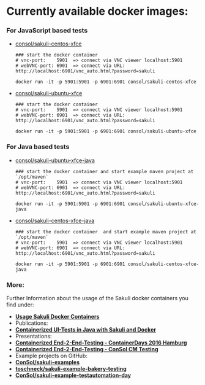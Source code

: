# Currently available docker images:

### For JavaScript based tests
* [consol/sakuli-centos-xfce](https://hub.docker.com/r/consol/sakuli-centos-xfce/)
  ```
  ### start the docker container
  # vnc-port:    5901  => connect via VNC viewer localhost:5901
  # webVNC-port: 6901  => connect via URL: http://localhost:6901/vnc_auto.html?password=sakuli

  docker run -it -p 5901:5901 -p 6901:6901 consol/sakuli-centos-xfce
  ```
* [consol/sakuli-ubuntu-xfce](https://hub.docker.com/r/consol/sakuli-ubuntu-xfce/)
  ```
  ### start the docker container
  # vnc-port:    5901  => connect via VNC viewer localhost:5901
  # webVNC-port: 6901  => connect via URL: http://localhost:6901/vnc_auto.html?password=sakuli

  docker run -it -p 5901:5901 -p 6901:6901 consol/sakuli-ubuntu-xfce
  ```

### For Java based tests

* [consol/sakuli-ubuntu-xfce-java](https://hub.docker.com/r/consol/sakuli-ubuntu-xfce-java/)
  ```
  ### start the docker container and start example maven project at `/opt/maven`
  # vnc-port:    5901  => connect via VNC viewer localhost:5901
  # webVNC-port: 6901  => connect via URL: http://localhost:6901/vnc_auto.html?password=sakuli

  docker run -it -p 5901:5901 -p 6901:6901 consol/sakuli-ubuntu-xfce-java
  ```

* [consol/sakuli-centos-xfce-java](https://hub.docker.com/r/consol/sakuli-centos-xfce-java/)
  ```
  ### start the docker container  and start example maven project at `/opt/maven`
  # vnc-port:    5901  => connect via VNC viewer localhost:5901
  # webVNC-port: 6901  => connect via URL: http://localhost:6901/vnc_auto.html?password=sakuli

  docker run -it -p 5901:5901 -p 6901:6901 consol/sakuli-centos-xfce-java
  ```

### More:
Further Information about the usage of the Sakuli docker containers you find under:

* **[Usage Sakuli Docker Containers](../docs/docker-containers.md)**
* Publications:
 * **[Containerized UI-Tests in Java with Sakuli and Docker](https://labs.consol.de/sakuli/development/2016/10/14/sakuli-java-dsl.html)**
* Presentations:
 * **[Containerized End-2-End-Testing - ContainerDays 2016 Hamburg](https://speakerdeck.com/toschneck/containerized-end-2-end-testing-containerdays-2016-in-hamburg)**
 * **[Containerized End-2-End-Testing - ConSol CM Testing](https://rawgit.com/toschneck/presentation/sakuli-testautomation-day/index.html#/)**
* Example projects on GitHub:
 * **[ConSol/sakuli-examples](https://github.com/ConSol/sakuli-examples)**
 * **[toschneck/sakuli-example-bakery-testing](https://github.com/toschneck/sakuli-example-bakery-testing)**
 * **[ConSol/sakuli-example-testautomation-day](https://github.com/ConSol/sakuli-example-testautomation-day)**
